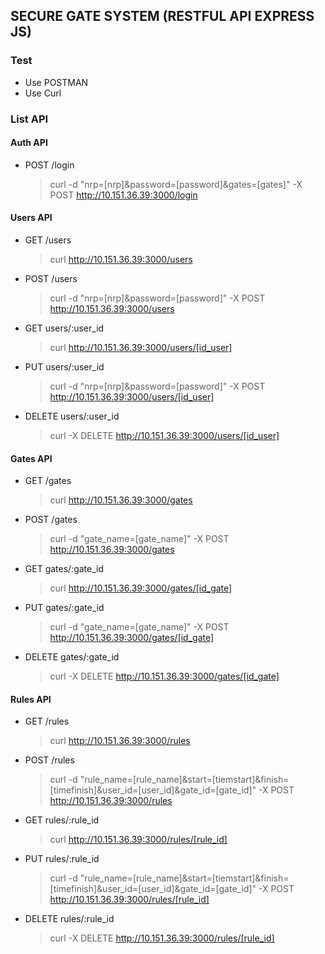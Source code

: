 ## SECURE GATE SYSTEM (RESTFUL API EXPRESS JS)

### Test
- Use POSTMAN
- Use Curl

### List API

#### Auth API

- POST /login
    > curl -d "nrp=[nrp]&password=[password]&gates=[gates]" -X POST http://10.151.36.39:3000/login

#### Users API

- GET /users
    > curl http://10.151.36.39:3000/users
- POST /users
    > curl -d "nrp=[nrp]&password=[password]" -X POST http://10.151.36.39:3000/users
- GET users/:user_id
    > curl http://10.151.36.39:3000/users/[id_user]
- PUT users/:user_id
    > curl -d "nrp=[nrp]&password=[password]" -X POST http://10.151.36.39:3000/users/[id_user]
- DELETE users/:user_id
    > curl -X DELETE http://10.151.36.39:3000/users/[id_user]

#### Gates API

- GET /gates
    > curl http://10.151.36.39:3000/gates
- POST /gates
    > curl -d "gate_name=[gate_name]" -X POST http://10.151.36.39:3000/gates
- GET gates/:gate_id
    > curl http://10.151.36.39:3000/gates/[id_gate]
- PUT gates/:gate_id
    > curl -d "gate_name=[gate_name]" -X POST http://10.151.36.39:3000/gates/[id_gate]
- DELETE gates/:gate_id
    > curl -X DELETE http://10.151.36.39:3000/gates/[id_gate]

#### Rules API

- GET /rules
    > curl http://10.151.36.39:3000/rules
- POST /rules
    > curl -d "rule_name=[rule_name]&start=[tiemstart]&finish=[timefinish]&user_id=[user_id]&gate_id=[gate_id]" -X POST http://10.151.36.39:3000/rules
- GET rules/:rule_id
    > curl http://10.151.36.39:3000/rules/[rule_id]
- PUT rules/:rule_id
    > curl -d "rule_name=[rule_name]&start=[tiemstart]&finish=[timefinish]&user_id=[user_id]&gate_id=[gate_id]" -X POST http://10.151.36.39:3000/rules/[rule_id]
- DELETE rules/:rule_id
    > curl -X DELETE http://10.151.36.39:3000/rules/[rule_id]
    
